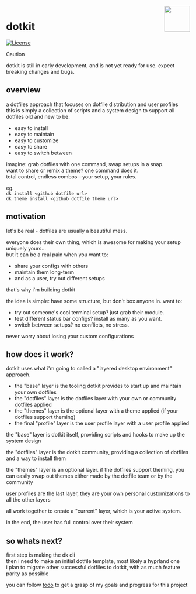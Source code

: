 <img src="https://www.dotkit.app/dk-logo.svg" width="70" align="right">

# dotkit 

[![License](https://img.shields.io/badge/license-MIT-14b8a6.svg?style=flat-square)](LICENSE)

> [!CAUTION]
> dotkit is still in early development, and is not yet ready for use.
> expect breaking changes and bugs.

## overview

a dotfiles approach that focuses on dotfile distribution and user profiles  
this is simply a collection of scripts and a system design to support all dotfiles old and new to be:

- easy to install
- easy to maintain
- easy to customize
- easy to share
- easy to switch between

imagine: grab dotfiles with one command, swap setups in a snap.  
want to share or remix a theme? one command does it.  
total control, endless combos—your setup, your rules.

eg.\
`dk install <github dotfile url>`\
`dk theme install <github dotfile theme url>`

## motivation

let's be real - dotfiles are usually a beautiful mess.

everyone does their own thing, which is awesome for making your setup uniquely yours...  
but it can be a real pain when you want to:

- share your configs with others
- maintain them long-term
- and as a user, try out different setups

that's why i'm building dotkit

the idea is simple: have some structure, but don't box anyone in. want to:

- try out someone's cool terminal setup? just grab their module.
- test different status bar configs? install as many as you want.
- switch between setups? no conflicts, no stress.

never worry about losing your custom configurations

## how does it work?

dotkit uses what i'm going to called a "layered desktop environment" approach.

- the "base" layer is the tooling dotkit provides to start up and maintain your own dotfiles
- the "dotfiles" layer is the dotfiles layer with your own or community dotfiles applied
- the "themes" layer is the optional layer with a theme applied (if your dotfiles support theming)
- the final "profile" layer is the user profile layer with a user profile applied

the "base" layer is dotkit itself, providing scripts and hooks to make up the system design

the "dotfiles" layer is the dotkit community, providing a collection of dotfiles and a way to install them

the "themes" layer is an optional layer. if the dotfiles support theming, you can easily swap out themes either made by the dotfile team or by the community

user profiles are the last layer, they are your own personal customizations to all the other layers

all work together to create a "current" layer, which is your active system.

in the end, the user has full control over their system

## so whats next?

first step is making the dk cli\
then i need to make an initial dotfile template, most likely a hyprland one\
i plan to migrate other successful dotfiles to dotkit, with as much feature parity as possible

you can follow [todo](todo.md) to get a grasp of my goals and progress for this project
